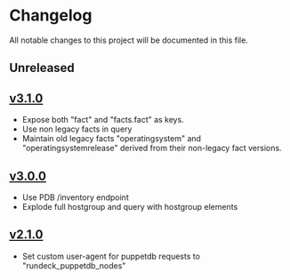 # Changelog

All notable changes to this project will be documented in this file.

## Unreleased

## [v3.1.0](https://github.com/cernops/rundeck-puppetdb-nodes/tree/v3.1.0)
- Expose both "fact" and "facts.fact" as keys.
- Use non legacy facts in query
- Maintain old legacy facts "operatingsystem" and "operatingsystemrelease"
  derived from their non-legacy fact versions.

## [v3.0.0](https://github.com/cernops/rundeck-puppetdb-nodes/tree/v3.0.0)
- Use PDB /inventory endpoint
- Explode full hostgroup and query with hostgroup elements

## [v2.1.0](https://github.com/cernops/rundeck-puppetdb-nodes/tree/v2.1.0)

- Set custom user-agent for puppetdb requests to "rundeck_puppetdb_nodes"
